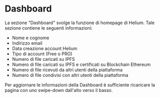 # Dashboard

La sezione "Dashboard" svolge la funzione di homepage di Helium. Tale sezione contiene le seguenti informazioni:
- Nome e cognome
- Indirizzo email
- Data creazione account Helium
- Tipo di account (Free o PRO)
- Numero di file caricati su IPFS
- Numero di file caricati su IPFS e certificati su Blockchain Ethereum
- Numero di file ricevuti da altri utenti della piattaforma
- Numero di file condivisi con altri utenti della piattaforma

Per aggiornare le informazioni della Dashboard è sufficiente ricaricare la pagina con uno swipe-down dall'alto verso il basso.